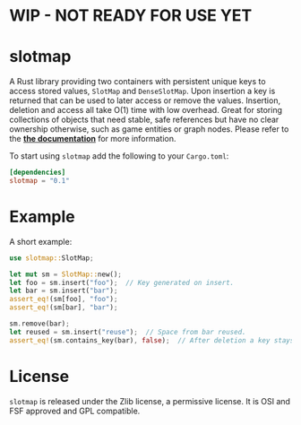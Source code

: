 # WIP - NOT READY FOR USE YET

# slotmap

A Rust library providing two containers with persistent unique keys to access
stored values, `SlotMap` and `DenseSlotMap`. Upon insertion a key is
returned that can be used to later access or remove the values. Insertion,
deletion and access all take O(1) time with low overhead. Great for storing
collections of objects that need stable, safe references but have no clear
ownership otherwise, such as game entities or graph nodes. Please refer to the
[**the documentation**](https://docs.rs/slotmap) for more information.

To start using `slotmap` add the following to your `Cargo.toml`:

```toml
[dependencies]
slotmap = "0.1"
```

# Example

A short example:

```rust
use slotmap::SlotMap;

let mut sm = SlotMap::new();
let foo = sm.insert("foo");  // Key generated on insert.
let bar = sm.insert("bar");
assert_eq!(sm[foo], "foo");
assert_eq!(sm[bar], "bar");

sm.remove(bar);
let reused = sm.insert("reuse");  // Space from bar reused.
assert_eq!(sm.contains_key(bar), false);  // After deletion a key stays invalid.
```

# License

`slotmap` is released under the Zlib license, a permissive license. It is
OSI and FSF approved and GPL compatible.
